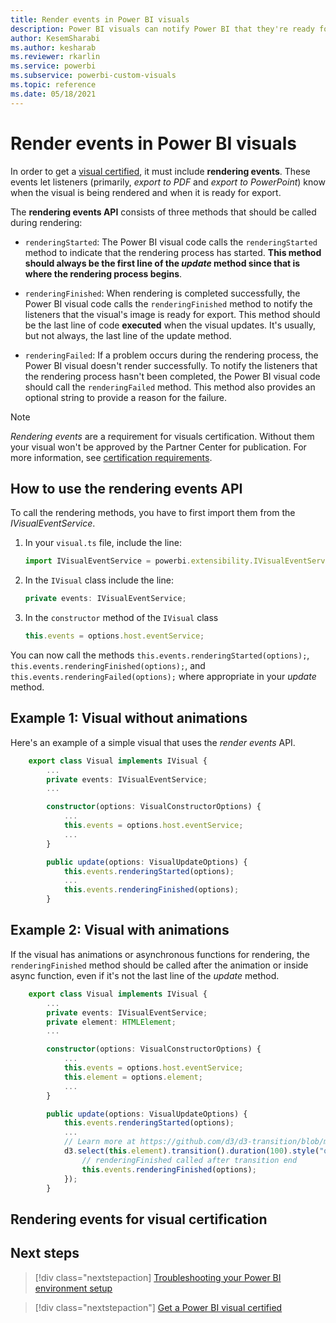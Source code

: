```yaml
---
title: Render events in Power BI visuals
description: Power BI visuals can notify Power BI that they're ready for export to PowerPoint or PDF.
author: KesemSharabi
ms.author: kesharab
ms.reviewer: rkarlin
ms.service: powerbi
ms.subservice: powerbi-custom-visuals
ms.topic: reference
ms.date: 05/18/2021
---
```


# Render events in Power BI visuals

In order to get a [visual certified](power-bi-custom-visuals-certified.md), it must include **rendering events**.
These events let listeners (primarily, *export to PDF* and *export to PowerPoint*) know when the visual is being rendered and when it is ready for export.

The **rendering events API** consists of three methods that should be called during rendering:

* `renderingStarted`: The Power BI visual code calls the `renderingStarted` method to indicate that the rendering process has started. **This method should always be the first line of the *update* method since that is where the rendering process begins**.

* `renderingFinished`: When rendering is completed successfully, the Power BI visual code calls the `renderingFinished` method to notify the listeners that the visual's image is ready for export. This method should be the last line of code **executed** when the visual updates. It's usually, but not always, the last line of the update method.

* `renderingFailed`: If a problem occurs during the rendering process, the Power BI visual doesn't render successfully. To notify the listeners that the rendering process hasn't been completed, the Power BI visual code should call the `renderingFailed` method. This method also provides an optional string to provide a reason for the failure.

> [!NOTE]
> *Rendering events* are a requirement for visuals certification. Without them your visual won't be approved by the Partner Center for publication. For more information, see [certification requirements](power-bi-custom-visuals-certified.md#certification-requirements).

## How to use the rendering events API

To call the rendering methods, you have to first import them from the *IVisualEventService*.

1. In your `visual.ts` file, include the line:

    ```typescript
    import IVisualEventService = powerbi.extensibility.IVisualEventService;
    ```

2. In the `IVisual` class include the line:

    ```typescript
    private events: IVisualEventService;
    ```

3. In the `constructor` method of the `IVisual` class

    ```typescript
    this.events = options.host.eventService;
    ```

You can now call the methods
`this.events.renderingStarted(options);`,
`this.events.renderingFinished(options);`, and
`this.events.renderingFailed(options);` where appropriate in your *update* method.

## Example 1: Visual without animations

Here's an example of a simple visual that uses the *render events* API.

```typescript
    export class Visual implements IVisual {
        ...
        private events: IVisualEventService;
        ...

        constructor(options: VisualConstructorOptions) {
            ...
            this.events = options.host.eventService;
            ...
        }

        public update(options: VisualUpdateOptions) {
            this.events.renderingStarted(options);
            ...
            this.events.renderingFinished(options);
        }
```

## Example 2: Visual with animations

If the visual has animations or asynchronous functions for rendering, the `renderingFinished` method should be called after the animation or inside async function, even if it's not the last line of the *update* method.

```typescript
    export class Visual implements IVisual {
        ...
        private events: IVisualEventService;
        private element: HTMLElement;
        ...

        constructor(options: VisualConstructorOptions) {
            ...
            this.events = options.host.eventService;
            this.element = options.element;
            ...
        }

        public update(options: VisualUpdateOptions) {
            this.events.renderingStarted(options);
            ...
            // Learn more at https://github.com/d3/d3-transition/blob/master/README.md#transition_end
            d3.select(this.element).transition().duration(100).style("opacity","0").end().then(() => {
                // renderingFinished called after transition end
                this.events.renderingFinished(options);
            });
        }
```

## Rendering events for visual certification



## Next steps

> [!div class="nextstepaction]
>[Troubleshooting your Power BI environment setup](power-bi-custom-visuals-troubleshoot.md)

> [!div class="nextstepaction"]
> [Get a Power BI visual certified](power-bi-custom-visuals-certified.md)

